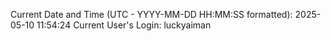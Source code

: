 Current Date and Time (UTC - YYYY-MM-DD HH:MM:SS formatted): 2025-05-10 11:54:24
Current User's Login: luckyaiman
